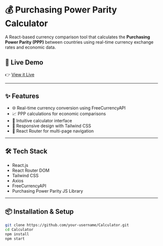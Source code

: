 # 💰 Purchasing Power Parity Calculator

A React-based currency comparison tool that calculates the **Purchasing Power Parity (PPP)** between countries using real-time currency exchange rates and economic data.

## 🚀 Live Demo

👉 [View it Live](https://parjjdev.github.io/Calculator/)


---

## ✨ Features

- 🌐 Real-time currency conversion using FreeCurrencyAPI
- 📈 PPP calculations for economic comparisons
- 🧮 Intuitive calculator interface
- 📱 Responsive design with Tailwind CSS
- 🔄 React Router for multi-page navigation

---

## 🛠 Tech Stack

- React.js
- React Router DOM
- Tailwind CSS
- Axios
- FreeCurrencyAPI
- Purchasing Power Parity JS Library

---

## 📦 Installation & Setup

```bash
git clone https://github.com/your-username/Calculator.git
cd Calculator
npm install
npm start
